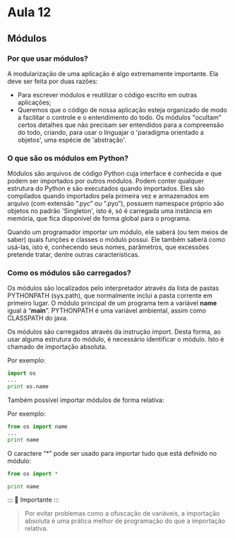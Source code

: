 # Aula 12

## Módulos

### Por que usar módulos?

A modularização de uma aplicação é algo extremamente importante. Ela deve ser feita por duas razões:

- Para escrever módulos e reutilizar o código escrito em outras aplicações;
- Queremos que o código de nossa aplicação esteja organizado de modo a facilitar o controle e o entendimento do todo. Os módulos "ocultam" certos detalhes que não precisam ser entendidos para a compreensão do todo, criando,  para usar o linguajar o  'paradigma orientado a objetos', uma espécie de 'abstração'.

### O que são os módulos em Python?
Módulos são arquivos de código Python cuja interface é conhecida e que podem ser importados por outros módulos. Podem conter qualquer estrutura do Python e são executados quando importados. Eles são compilados quando importados pela primeira vez e armazenados em arquivo (com extensão “.pyc” ou “.pyo”), possuem namespace próprio são objetos no padrão 'Singleton', isto é, só é carregada uma instância em memória, que fica disponível de forma global para o programa.

Quando um programador importar um módulo, ele saberá (ou tem meios de saber) quais funções e classes o módulo possui. Ele também saberá como usá-las, isto é, conhecendo seus nomes, parâmetros, que excessões pretende tratar, dentre outras características.

### Como os módulos são carregados?

Os módulos são localizados pelo interpretador através da lista de pastas PYTHONPATH (sys.path), que normalmente inclui a pasta corrente em primeiro lugar. O módulo principal de um programa tem a variável __name__ igual à “__main__”. PYTHONPATH é uma variável ambiental, assim como CLASSPATH do java.

Os módulos são carregados através da instrução import. Desta forma, ao usar alguma estrutura do módulo, é necessário identificar o módulo. Isto é chamado de importação absoluta.

Por exemplo:

```python
import os 
...
print os.name
```
Também possível importar módulos de forma relativa:

Por exemplo:

```python
from os import name 
...
print name
```

O caractere “*” pode ser usado para importar tudo que está definido no módulo:

```python
from os import * 

print name
```
::: :pushpin: Importante :::

>Por evitar problemas como a ofuscação de variáveis, a importação absoluta é uma prática melhor de programação do que a importação relativa.



